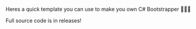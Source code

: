 Heres a quick template you can use to make you own C# Bootstrapper 🥶🥶🥶


Full source code is in releases!
